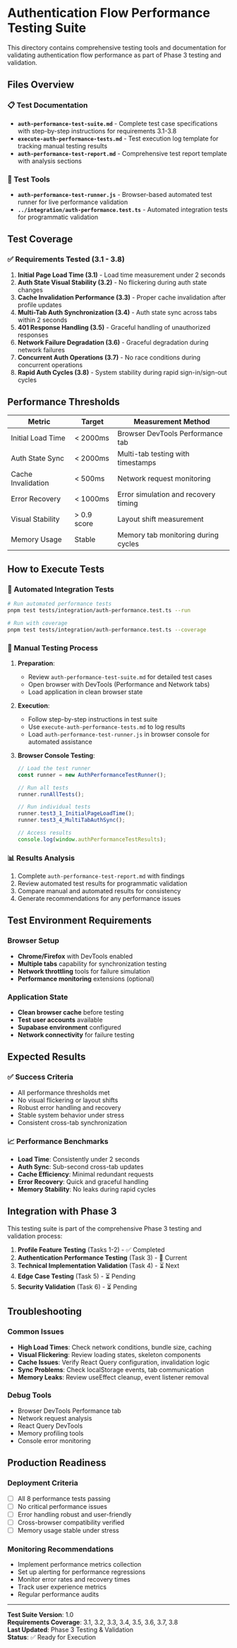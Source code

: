 # Authentication Flow Performance Testing Suite

This directory contains comprehensive testing tools and documentation for validating authentication flow performance as part of Phase 3 testing and validation.

## Files Overview

### 📋 Test Documentation
- **`auth-performance-test-suite.md`** - Complete test case specifications with step-by-step instructions for requirements 3.1-3.8
- **`execute-auth-performance-tests.md`** - Test execution log template for tracking manual testing results
- **`auth-performance-test-report.md`** - Comprehensive test report template with analysis sections

### 🔧 Test Tools
- **`auth-performance-test-runner.js`** - Browser-based automated test runner for live performance validation
- **`../integration/auth-performance.test.ts`** - Automated integration tests for programmatic validation

## Test Coverage

### ✅ Requirements Tested (3.1 - 3.8)

1. **Initial Page Load Time (3.1)** - Load time measurement under 2 seconds
2. **Auth State Visual Stability (3.2)** - No flickering during auth state changes
3. **Cache Invalidation Performance (3.3)** - Proper cache invalidation after profile updates
4. **Multi-Tab Auth Synchronization (3.4)** - Auth state sync across tabs within 2 seconds
5. **401 Response Handling (3.5)** - Graceful handling of unauthorized responses
6. **Network Failure Degradation (3.6)** - Graceful degradation during network failures
7. **Concurrent Auth Operations (3.7)** - No race conditions during concurrent operations
8. **Rapid Auth Cycles (3.8)** - System stability during rapid sign-in/sign-out cycles

## Performance Thresholds

| Metric | Target | Measurement Method |
|--------|--------|--------------------|
| Initial Load Time | < 2000ms | Browser DevTools Performance tab |
| Auth State Sync | < 2000ms | Multi-tab testing with timestamps |
| Cache Invalidation | < 500ms | Network request monitoring |
| Error Recovery | < 1000ms | Error simulation and recovery timing |
| Visual Stability | > 0.9 score | Layout shift measurement |
| Memory Usage | Stable | Memory tab monitoring during cycles |

## How to Execute Tests

### 🤖 Automated Integration Tests
```bash
# Run automated performance tests
pnpm test tests/integration/auth-performance.test.ts --run

# Run with coverage
pnpm test tests/integration/auth-performance.test.ts --coverage
```

### 📖 Manual Testing Process
1. **Preparation**:
   - Review `auth-performance-test-suite.md` for detailed test cases
   - Open browser with DevTools (Performance and Network tabs)
   - Load application in clean browser state

2. **Execution**:
   - Follow step-by-step instructions in test suite
   - Use `execute-auth-performance-tests.md` to log results
   - Load `auth-performance-test-runner.js` in browser console for automated assistance

3. **Browser Console Testing**:
   ```javascript
   // Load the test runner
   const runner = new AuthPerformanceTestRunner();
   
   // Run all tests
   runner.runAllTests();
   
   // Run individual tests
   runner.test3_1_InitialPageLoadTime();
   runner.test3_4_MultiTabAuthSync();
   
   // Access results
   console.log(window.authPerformanceTestResults);
   ```

### 📊 Results Analysis
1. Complete `auth-performance-test-report.md` with findings
2. Review automated test results for programmatic validation
3. Compare manual and automated results for consistency
4. Generate recommendations for any performance issues

## Test Environment Requirements

### Browser Setup
- **Chrome/Firefox** with DevTools enabled
- **Multiple tabs** capability for synchronization testing
- **Network throttling** tools for failure simulation
- **Performance monitoring** extensions (optional)

### Application State
- **Clean browser cache** before testing
- **Test user accounts** available
- **Supabase environment** configured
- **Network connectivity** for failure testing

## Expected Results

### ✅ Success Criteria
- All performance thresholds met
- No visual flickering or layout shifts
- Robust error handling and recovery
- Stable system behavior under stress
- Consistent cross-tab synchronization

### 📈 Performance Benchmarks
- **Load Time**: Consistently under 2 seconds
- **Auth Sync**: Sub-second cross-tab updates
- **Cache Efficiency**: Minimal redundant requests
- **Error Recovery**: Quick and graceful handling
- **Memory Stability**: No leaks during rapid cycles

## Integration with Phase 3

This testing suite is part of the comprehensive Phase 3 testing and validation process:

1. **Profile Feature Testing** (Tasks 1-2) - ✅ Completed
2. **Authentication Performance Testing** (Task 3) - 🔄 Current
3. **Technical Implementation Validation** (Task 4) - ⏳ Next
4. **Edge Case Testing** (Task 5) - ⏳ Pending
5. **Security Validation** (Task 6) - ⏳ Pending

## Troubleshooting

### Common Issues
- **High Load Times**: Check network conditions, bundle size, caching
- **Visual Flickering**: Review loading states, skeleton components
- **Cache Issues**: Verify React Query configuration, invalidation logic
- **Sync Problems**: Check localStorage events, tab communication
- **Memory Leaks**: Review useEffect cleanup, event listener removal

### Debug Tools
- Browser DevTools Performance tab
- Network request analysis
- React Query DevTools
- Memory profiling tools
- Console error monitoring

## Production Readiness

### Deployment Criteria
- [ ] All 8 performance tests passing
- [ ] No critical performance issues
- [ ] Error handling robust and user-friendly
- [ ] Cross-browser compatibility verified
- [ ] Memory usage stable under stress

### Monitoring Recommendations
- Implement performance metrics collection
- Set up alerting for performance regressions
- Monitor error rates and recovery times
- Track user experience metrics
- Regular performance audits

---

**Test Suite Version**: 1.0  
**Requirements Coverage**: 3.1, 3.2, 3.3, 3.4, 3.5, 3.6, 3.7, 3.8  
**Last Updated**: Phase 3 Testing & Validation  
**Status**: ✅ Ready for Execution